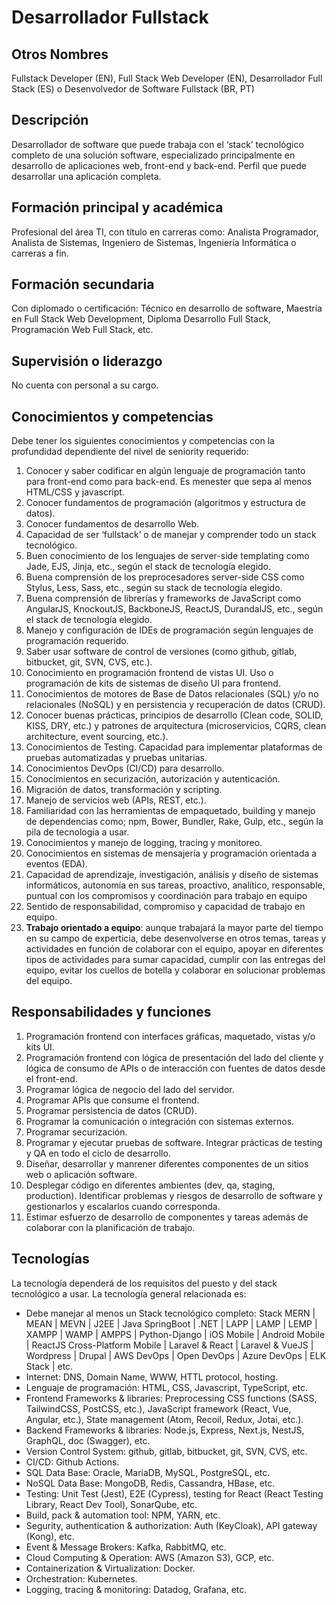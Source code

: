# Desarrollador Fullstack

## Otros Nombres

Fullstack Developer (EN), Full Stack Web Developer (EN), Desarrollador Full Stack (ES) o Desenvolvedor de Software Fullstack (BR, PT)

## Descripción

Desarrollador de software que puede trabaja con el ‘stack’ tecnológico completo de una solución software, especializado principalmente en desarrollo de aplicaciones web, front-end y back-end. Perfil que puede desarrollar una aplicación completa. 

## Formación principal y académica

Profesional del área TI, con título en carreras como: Analista Programador, Analista de Sistemas, Ingeniero de Sistemas, Ingeniería Informática o carreras a fin. 

## Formación secundaria

Con diplomado o certificación: Técnico en desarrollo de software, Maestría en Full Stack Web Development, Diploma Desarrollo Full Stack, Programación Web Full Stack, etc. 

## Supervisión o liderazgo

No cuenta con personal a su cargo. 

## Conocimientos y competencias

Debe tener los siguientes conocimientos y competencias con la profundidad dependiente del nivel de seniority requerido:

1. Conocer y saber codificar en algún lenguaje de programación tanto para front-end como para back-end. Es menester que sepa al menos HTML/CSS y javascript. 
2. Conocer fundamentos de programación (algoritmos y estructura de datos).  
3. Conocer fundamentos de desarrollo Web. 
4. Capacidad de ser ‘fullstack’ o de manejar y comprender todo un stack tecnológico. 
5. Buen conocimiento de los lenguajes de server-side templating como Jade, EJS, Jinja, etc., según el stack de tecnología elegido.
6. Buena comprensión de los preprocesadores server-side CSS como Stylus, Less, Sass, etc., según su stack de tecnología elegido.
7. Buena comprensión de librerías y frameworks de JavaScript como AngularJS, KnockoutJS, BackboneJS, ReactJS, DurandalJS, etc., según el stack de tecnología elegido.
8. Manejo y configuración de IDEs de programación según lenguajes de programación requerido.
9. Saber usar software de control de versiones (como github, gitlab, bitbucket, git, SVN, CVS, etc.). 
10. Conocimiento en programación frontend de vistas UI. Uso o programación de kits de sistemas de diseño UI para frontend.
11. Conocimientos de motores de Base de Datos relacionales (SQL) y/o no relacionales (NoSQL) y en persistencia y recuperación de datos (CRUD). 
12. Conocer buenas prácticas, principios de desarrollo (Clean code, SOLID, KISS, DRY, etc.) y patrones de arquitectura (microservicios, CQRS, clean architecture, event sourcing, etc.).  
13. Conocimientos de Testing. Capacidad para implementar plataformas de pruebas automatizadas y pruebas unitarias.
14. Conocimientos DevOps (CI/CD) para desarrollo. 
15. Conocimientos en securización, autorización y autenticación.
16. Migración de datos, transformación y scripting.
14. Manejo de servicios web (APIs, REST, etc.).
15. Familiaridad con las herramientas de empaquetado, building y manejo de dependencias como; npm, Bower, Bundler, Rake, Gulp, etc., según la pila de tecnología a usar.
16. Conocimientos y manejo de logging, tracing y monitoreo.
17. Conocimientos en sistemas de mensajería y programación orientada a eventos (EDA).
18. Capacidad de aprendizaje, investigación, análisis y diseño de sistemas informáticos, autonomía en sus tareas, proactivo, analítico, responsable, puntual con los compromisos y coordinación para trabajo en equipo
19.	Sentido de responsabilidad, compromiso y capacidad de trabajo en equipo. 
20. **Trabajo orientado a equipo**: aunque trabajará la mayor parte del tiempo en su campo de experticia, debe desenvolverse en otros temas, tareas y actividades en función de colaborar con el equipo, apoyar en diferentes tipos de actividades para sumar capacidad, cumplir con las entregas del equipo, evitar los cuellos de botella y colaborar en solucionar problemas del equipo. 

## Responsabilidades y funciones

1. Programación frontend con interfaces gráficas, maquetado, vistas y/o kits UI.
2. Programación frontend con lógica de presentación del lado del cliente y lógica de consumo de APIs o de interacción con fuentes de datos desde el front-end. 
3. Programar lógica de negocio del lado del servidor.
4. Programar APIs que consume el frontend. 
5. Programar persistencia de datos (CRUD).
6. Programar la comunicación o integración con sistemas externos.
7. Programar securización.
8. Programar y ejecutar pruebas de software. Integrar prácticas de testing y QA en todo el ciclo de desarrollo.
9. Diseñar, desarrollar y manrener diferentes componentes de un sitios web o aplicación software. 
10. Desplegar código en diferentes ambientes (dev, qa, staging, production).
Identificar problemas y riesgos de desarrollo de software y gestionarlos y escalarlos cuando corresponda. 
11. Estimar esfuerzo de desarrollo de componentes y tareas además de colaborar con la planificación de trabajo. 

## Tecnologías

La tecnología dependerá de los requisitos del puesto y del stack tecnológico a usar. La tecnología general relacionada es:

- Debe manejar al menos un Stack tecnológico completo: Stack MERN | MEAN | MEVN | J2EE | Java SpringBoot | .NET | LAPP | LAMP | LEMP | XAMPP | WAMP | AMPPS | Python-Django | iOS Mobile | Android Mobile | ReactJS Cross-Platform Mobile | Laravel & React | Laravel & VueJS | Wordpress | Drupal | AWS DevOps | Open DevOps | Azure DevOps | ELK Stack | etc. 
- Internet: DNS, Domain Name, WWW, HTTL protocol, hosting.
- Lenguaje de programación: HTML, CSS, Javascript, TypeScript, etc.
- Frontend Frameworks & libraries: Preprocessing CSS functions (SASS, TailwindCSS, PostCSS, etc.), JavaScript framework (React, Vue, Angular, etc.), State management (Atom, Recoil, Redux, Jotai, etc.).
- Backend Frameworks & libraries: Node.js, Express, Next.js, NestJS, GraphQL, doc (Swagger), etc.
- Version Control System: github, gitlab, bitbucket, git, SVN, CVS, etc.
- CI/CD: Github Actions.
- SQL Data Base: Oracle, MariaDB, MySQL, PostgreSQL, etc.
- NoSQL Data Base: MongoDB, Redis, Cassandra, HBase, etc.
- Testing: Unit Test (Jest), E2E (Cypress), testing for React (React Testing Library, React Dev Tool), SonarQube, etc.
- Build, pack & automation tool: NPM, YARN, etc.
- Segurity, authentication & authorization: Auth (KeyCloak), API gateway (Kong), etc.
- Event & Message Brokers: Kafka, RabbitMQ, etc. 
- Cloud Computing & Operation: AWS (Amazon S3), GCP, etc.
- Containerization & Virtualization: Docker.
- Orchestration: Kubernetes.
- Logging, tracing & monitoring: Datadog, Grafana, etc.


